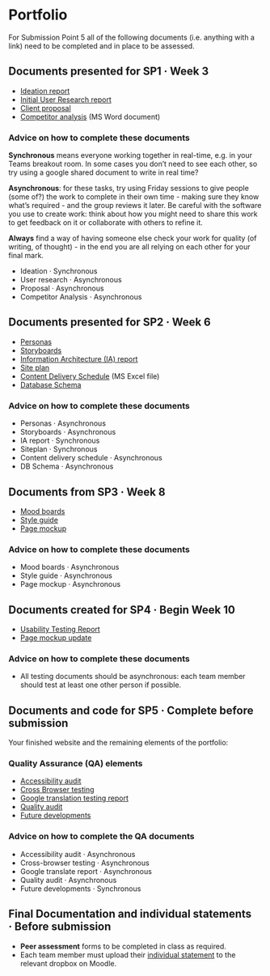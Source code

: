 # Portfolio

For Submission Point 5 all of the following documents (i.e. anything with a link) need to be completed and in place to be assessed.

## Documents presented for SP1 · Week 3

- [Ideation report](1_user_and_competitor_research/ideation.md)
- [Initial User Research report](1_user_and_competitor_research/user-research.md)
- [Client proposal](1_user_and_competitor_research/proposal.md)
- [Competitor analysis](1_user_and_competitor_research/competitor-analysis.docx) (MS Word document)

### Advice on how to complete these documents

**Synchronous** means everyone working together in real-time, e.g. in your Teams breakout room. In some cases you don’t need to see each other, so try using a google shared document to write in real time?

**Asynchronous**: for these tasks, try using Friday sessions to give people (some of?) the work to complete in their own time - making sure they know what’s required - and the group reviews it later. Be careful with the software you use to create work: think about how you might need to share this work to get feedback on it or collaborate with others to refine it.

**Always** find a way of having someone else check your work for quality (of writing, of thought) - in the end you are all relying on each other for your final mark.

- Ideation · Synchronous
- User research · Asynchronous
- Proposal · Asynchronous
- Competitor Analysis · Asynchronous

## Documents presented for SP2 · Week 6

- [Personas](2_IA_and_content_strategy/personas.md)
- [Storyboards](2_IA_and_content_strategy/storyboards.md)
- [Information Architecture (IA) report](2_IA_and_content_strategy/ia-report.md)
- [Site plan](2_IA_and_content_strategy/siteplan.md)
- [Content Delivery Schedule](2_IA_and_content_strategy/content-delivery-schedule.xlsx) (MS Excel file)
- [Database Schema](2_IA_and_content_strategy/database-schema.md)

### Advice on how to complete these documents

- Personas · Asynchronous
- Storyboards · Asynchronous
- IA report · Synchronous
- Siteplan · Synchronous
- Content delivery schedule · Asynchronous
- DB Schema · Asynchronous

## Documents from SP3 · Week 8

- [Mood boards](3_design_and_prototyping/mood-boards.md)
- [Style guide](3_design_and_prototyping/styleguide/style_guide.html)
- [Page mockup](3_design_and_prototyping/page-mockup.md)

### Advice on how to complete these documents

- Mood boards · Asynchronous
- Style guide · Asynchronous
- Page mockup · Asynchronous

## Documents created for SP4 · Begin Week 10

- [Usability Testing Report](4_Usability_Testing/usability_testing_report.md)
- [Page mockup update](4_Usability_Testing/page-mockup-update.md)

### Advice on how to complete these documents

- All testing documents should be asynchronous: each team member should test at least one other person if possible.

## Documents and code for SP5 · Complete before submission

Your finished website and the remaining elements of the portfolio:

### Quality Assurance (QA) elements

- [Accessibility audit](5_QA_and_The_Guide/accessibility.pdf)
- [Cross Browser testing](5_QA_and_The_Guide/browser_testing.md)
- [Google translation testing report](5_QA_and_The_Guide/internationalisation.md)
- [Quality audit](5_QA_and_The_Guide/quality_audit.md)
- [Future developments](5_QA_and_The_Guide/future.md)

### Advice on how to complete the QA documents

- Accessibility audit · Asynchronous
- Cross-browser testing · Asynchronous
- Google translate report · Asynchronous
- Quality audit · Asynchronous
- Future developments · Synchronous

## Final Documentation and individual statements · Before submission

- **Peer assessment** forms to be completed in class as required.
- Each team member must upload their [individual statement](5_QA_and_The_Guide/individual_statement.docx) to the relevant dropbox on Moodle.
